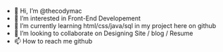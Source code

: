 - 👋 Hi, I’m @thecodymac
- 👀 I’m interested in Front-End Developement 
- 🌱 I’m currently learning html/css/java/sql in my project here on github
- 💞️ I’m looking to collaborate on Designing Site / blog / Resume
- 📫 How to reach me github

<!---
thecodymac/thecodymac is a ✨ special ✨ repository because its `README.md` (this file) appears on your GitHub profile.
You can click the Preview link to take a look at your changes.
--->
